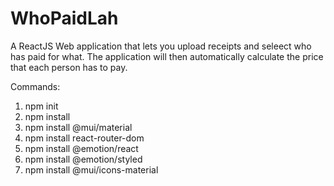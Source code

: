 # WhoPaidLah
A ReactJS Web application that lets you upload receipts and seleect who has paid for what. The application will then automatically calculate the price that each person has to pay.


Commands:
1. npm init
2. npm install
3. npm install @mui/material
4. npm install react-router-dom
5. npm install @emotion/react
6. npm install @emotion/styled
7. npm install @mui/icons-material
